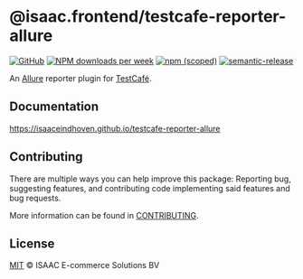 # @isaac.frontend/testcafe-reporter-allure
[![GitHub](https://img.shields.io/github/license/isaaceindhoven/testcafe-reporter-allure)](https://github.com/isaaceindhoven/testcafe-reporter-allure/blob/main/LICENSE) [![NPM downloads per week](https://img.shields.io/npm/dw/@isaac.frontend/testcafe-reporter-allure)](https://www.npmjs.com/package/@isaac.frontend/testcafe-reporter-allure) [![npm (scoped)](https://img.shields.io/npm/v/@isaac.frontend/testcafe-reporter-allure)](https://www.npmjs.com/package/@isaac.frontend/testcafe-reporter-allure) [![semantic-release](https://img.shields.io/badge/%20%20%F0%9F%93%A6%F0%9F%9A%80-semantic--release-e10079.svg)](https://github.com/semantic-release/semantic-release)

An [Allure](https://allure.qatools.ru/) reporter plugin for [TestCafé](https://devexpress.github.io/testcafe/).

## Documentation

https://isaaceindhoven.github.io/testcafe-reporter-allure

## Contributing

There are multiple ways you can help improve this package: Reporting bug, suggesting features, and contributing code implementing said features and bug requests.

More information can be found in [CONTRIBUTING](https://github.com/isaaceindhoven/testcafe-reporter-allure/blob/main/CONTRIBUTING.md).

## License
[MIT](https://github.com/isaaceindhoven/testcafe-reporter-allure/blob/main/LICENSE) © ISAAC E-commerce Solutions BV

